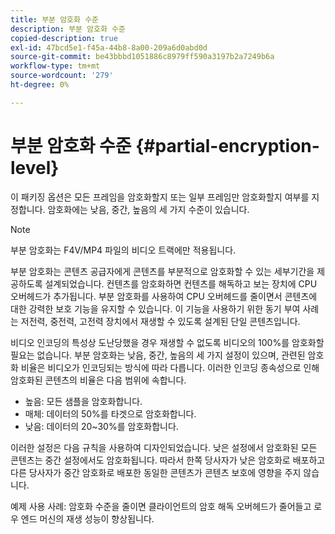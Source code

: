 ```yaml
---
title: 부분 암호화 수준
description: 부분 암호화 수준
copied-description: true
exl-id: 47bcd5e1-f45a-44b8-8a00-209a6d0abd0d
source-git-commit: be43bbbd1051886c8979ff590a3197b2a7249b6a
workflow-type: tm+mt
source-wordcount: '279'
ht-degree: 0%

---
```


# 부분 암호화 수준 {#partial-encryption-level}

이 패키징 옵션은 모든 프레임을 암호화할지 또는 일부 프레임만 암호화할지 여부를 지정합니다. 암호화에는 낮음, 중간, 높음의 세 가지 수준이 있습니다.

>[!NOTE]
>
>부분 암호화는 F4V/MP4 파일의 비디오 트랙에만 적용됩니다.

부분 암호화는 콘텐츠 공급자에게 콘텐츠를 부분적으로 암호화할 수 있는 세부기간을 제공하도록 설계되었습니다. 컨텐츠를 암호화하면 컨텐츠를 해독하고 보는 장치에 CPU 오버헤드가 추가됩니다. 부분 암호화를 사용하여 CPU 오버헤드를 줄이면서 콘텐츠에 대한 강력한 보호 기능을 유지할 수 있습니다. 이 기능을 사용하기 위한 동기 부여 사례는 저전력, 중전력, 고전력 장치에서 재생할 수 있도록 설계된 단일 콘텐츠입니다.

비디오 인코딩의 특성상 도난당했을 경우 재생할 수 없도록 비디오의 100%를 암호화할 필요는 없습니다. 부분 암호화는 낮음, 중간, 높음의 세 가지 설정이 있으며, 관련된 암호화 비율은 비디오가 인코딩되는 방식에 따라 다릅니다. 이러한 인코딩 종속성으로 인해 암호화된 콘텐츠의 비율은 다음 범위에 속합니다.

* 높음: 모든 샘플을 암호화합니다.
* 매체: 데이터의 50%를 타겟으로 암호화합니다.
* 낮음: 데이터의 20~30%를 암호화합니다.

이러한 설정은 다음 규칙을 사용하여 디자인되었습니다. 낮은 설정에서 암호화된 모든 콘텐츠는 중간 설정에서도 암호화됩니다. 따라서 한쪽 당사자가 낮은 암호화로 배포하고 다른 당사자가 중간 암호화로 배포한 동일한 콘텐츠가 콘텐츠 보호에 영향을 주지 않습니다.

예제 사용 사례: 암호화 수준을 줄이면 클라이언트의 암호 해독 오버헤드가 줄어들고 로우 엔드 머신의 재생 성능이 향상됩니다.
